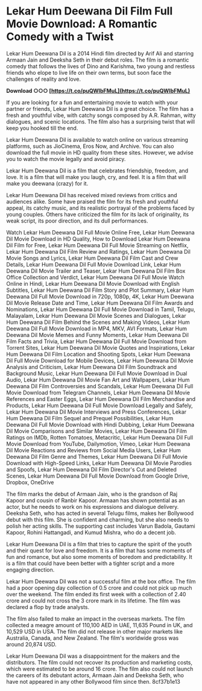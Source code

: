 
 
# Lekar Hum Deewana Dil Film Full Movie Download: A Romantic Comedy with a Twist
  
Lekar Hum Deewana Dil is a 2014 Hindi film directed by Arif Ali and starring Armaan Jain and Deeksha Seth in their debut roles. The film is a romantic comedy that follows the lives of Dino and Karishma, two young and restless friends who elope to live life on their own terms, but soon face the challenges of reality and love.
 
**Download ○○○ [https://t.co/puQWlbFMuL](https://t.co/puQWlbFMuL)**


  
If you are looking for a fun and entertaining movie to watch with your partner or friends, Lekar Hum Deewana Dil is a great choice. The film has a fresh and youthful vibe, with catchy songs composed by A.R. Rahman, witty dialogues, and scenic locations. The film also has a surprising twist that will keep you hooked till the end.
  
Lekar Hum Deewana Dil is available to watch online on various streaming platforms, such as JioCinema, Eros Now, and Archive. You can also download the full movie in HD quality from these sites. However, we advise you to watch the movie legally and avoid piracy.
  
Lekar Hum Deewana Dil is a film that celebrates friendship, freedom, and love. It is a film that will make you laugh, cry, and feel. It is a film that will make you deewana (crazy) for it.
  
Lekar Hum Deewana Dil has received mixed reviews from critics and audiences alike. Some have praised the film for its fresh and youthful appeal, its catchy music, and its realistic portrayal of the problems faced by young couples. Others have criticized the film for its lack of originality, its weak script, its poor direction, and its dull performances.
 
Watch Lekar Hum Deewana Dil Full Movie Online Free,  Lekar Hum Deewana Dil Movie Download in HD Quality,  How to Download Lekar Hum Deewana Dil Film for Free,  Lekar Hum Deewana Dil Full Movie Streaming on Netflix,  Lekar Hum Deewana Dil Film Review and Ratings,  Lekar Hum Deewana Dil Movie Songs and Lyrics,  Lekar Hum Deewana Dil Film Cast and Crew Details,  Lekar Hum Deewana Dil Full Movie Download Link,  Lekar Hum Deewana Dil Movie Trailer and Teaser,  Lekar Hum Deewana Dil Film Box Office Collection and Verdict,  Lekar Hum Deewana Dil Full Movie Watch Online in Hindi,  Lekar Hum Deewana Dil Movie Download with English Subtitles,  Lekar Hum Deewana Dil Film Story and Plot Summary,  Lekar Hum Deewana Dil Full Movie Download in 720p, 1080p, 4K,  Lekar Hum Deewana Dil Movie Release Date and Time,  Lekar Hum Deewana Dil Film Awards and Nominations,  Lekar Hum Deewana Dil Full Movie Download in Tamil, Telugu, Malayalam,  Lekar Hum Deewana Dil Movie Scenes and Dialogues,  Lekar Hum Deewana Dil Film Behind the Scenes and Making Videos,  Lekar Hum Deewana Dil Full Movie Download in MP4, MKV, AVI Formats,  Lekar Hum Deewana Dil Movie Memes and Funny Moments,  Lekar Hum Deewana Dil Film Facts and Trivia,  Lekar Hum Deewana Dil Full Movie Download from Torrent Sites,  Lekar Hum Deewana Dil Movie Quotes and Inspirations,  Lekar Hum Deewana Dil Film Location and Shooting Spots,  Lekar Hum Deewana Dil Full Movie Download for Mobile Devices,  Lekar Hum Deewana Dil Movie Analysis and Criticism,  Lekar Hum Deewana Dil Film Soundtrack and Background Music,  Lekar Hum Deewana Dil Full Movie Download in Dual Audio,  Lekar Hum Deewana Dil Movie Fan Art and Wallpapers,  Lekar Hum Deewana Dil Film Controversies and Scandals,  Lekar Hum Deewana Dil Full Movie Download from Telegram Channels,  Lekar Hum Deewana Dil Movie References and Easter Eggs,  Lekar Hum Deewana Dil Film Merchandise and Products,  Lekar Hum Deewana Dil Full Movie Download Legally and Safely,  Lekar Hum Deewana Dil Movie Interviews and Press Conferences,  Lekar Hum Deewana Dil Film Sequel and Prequel Possibilities,  Lekar Hum Deewana Dil Full Movie Download with Hindi Dubbing,  Lekar Hum Deewana Dil Movie Comparisons and Similar Movies,  Lekar Hum Deewana Dil Film Ratings on IMDb, Rotten Tomatoes, Metacritic,  Lekar Hum Deewana Dil Full Movie Download from YouTube, Dailymotion, Vimeo,  Lekar Hum Deewana Dil Movie Reactions and Reviews from Social Media Users,  Lekar Hum Deewana Dil Film Genre and Themes,  Lekar Hum Deewana Dil Full Movie Download with High-Speed Links,  Lekar Hum Deewana Dil Movie Parodies and Spoofs,  Lekar Hum Deewana Dil Film Director's Cut and Deleted Scenes,  Lekar Hum Deewana Dil Full Movie Download from Google Drive, Dropbox, OneDrive
  
The film marks the debut of Armaan Jain, who is the grandson of Raj Kapoor and cousin of Ranbir Kapoor. Armaan has shown potential as an actor, but he needs to work on his expressions and dialogue delivery. Deeksha Seth, who has acted in several Telugu films, makes her Bollywood debut with this film. She is confident and charming, but she also needs to polish her acting skills. The supporting cast includes Varun Badola, Gautami Kapoor, Rohini Hattangadi, and Kumud Mishra, who do a decent job.
  
Lekar Hum Deewana Dil is a film that tries to capture the spirit of the youth and their quest for love and freedom. It is a film that has some moments of fun and romance, but also some moments of boredom and predictability. It is a film that could have been better with a tighter script and a more engaging direction.
  
Lekar Hum Deewana Dil was not a successful film at the box office. The film had a poor opening day collection of 0.5 crore and could not pick up much over the weekend. The film ended its first week with a collection of 2.40 crore and could not cross the 3 crore mark in its lifetime. The film was declared a flop by trade analysts.
  
The film also failed to make an impact in the overseas markets. The film collected a meagre amount of 110,100 AED in UAE, 11,635 Pound in UK, and 10,529 USD in USA. The film did not release in other major markets like Australia, Canada, and New Zealand. The film's worldwide gross was around 20,874 USD.
  
Lekar Hum Deewana Dil was a disappointment for the makers and the distributors. The film could not recover its production and marketing costs, which were estimated to be around 16 crore. The film also could not launch the careers of its debutant actors, Armaan Jain and Deeksha Seth, who have not appeared in any other Bollywood film since then.
 8cf37b1e13
 

